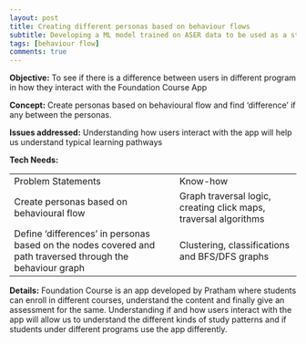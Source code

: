 ```yaml
---
layout: post
title: Creating different personas based on behaviour flows
subtitle: Developing a ML model trained on ASER data to be used as a standalone testing tool and as a part of adaptive learning solutions
tags: [behaviour flow]
comments: true
---
```


**Objective:** To see if there is a difference between users in different program in how they interact with the Foundation Course App

**Concept:** Create personas based on behavioural flow and find ‘difference’ if any between the personas.

**Issues addressed:**  Understanding how users interact with the app will help us understand typical learning pathways


**Tech Needs:**

<table>
  <tr>
    <td>Problem Statements</td>
    <td>Know-how</td>
  </tr>
  <tr>
    <td>Create personas based on behavioural flow</td>
    <td>Graph traversal logic, creating click maps, traversal algorithms</td>
  </tr>
  <tr>
    <td>Define ‘differences’ in personas based on the nodes covered and path traversed through the behaviour graph</td>
    <td>Clustering, classifications and BFS/DFS graphs</td>
  </tr>
</table>


**Details:**
 Foundation Course is an app developed by Pratham where students can enroll in different courses, understand the content and finally give an assessment for the same. Understanding if and how users interact with the app will allow us to understand the different kinds of study patterns and if students under different programs use the app differently.

